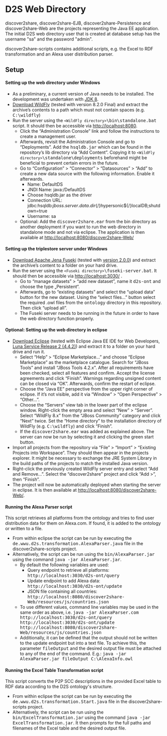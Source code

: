 # D2S Web Directory
discover2share, discover2share-EJB, discover2share-Persistence and discover2share-Web are the projects representing the Java EE application.
The initial D2S web directory user that is created at database setup has the username "sa" and the password "admin".

discover2share-scripts contains additional scripts, e.g. the Excel to RDF transformation and an Alexa user distribution parser.

## Setup
#### Setting up the web directory under Windows
* As a preliminary, a current version of Java needs to be installed. The development was undertaken with [JDK 8](http://www.oracle.com/technetwork/java/javase/downloads/jdk8-downloads-2133151.html).
* [Download WildFly](http://wildfly.org/downloads/) (tested with version 8.2.0 Final) and extract the archive’s contents to a path which must not contain spaces (e.g. <tt>C:\wildfly</tt>)
* Run the server using the <tt>`<WildFly directory>`\bin\standalone.bat</tt> script. It should then be accessible via [http://localhost:8080](http://localhost:8080). 
  * Click the “Administration Console” link and follow the instructions to create a management user. 
  * Afterwards, revisit the Administration Console and go to “Deployments”. Add the <tt>hsqldb.jar</tt> which can be found in the repository’s lib directory via “Add Content”. Copying it to <tt>`<WildFly directory>`\standalone\deployments</tt> beforehand might be beneficial to prevent certain errors in the future.
  * Go to “Configuration” > “Connector” > “Datasources” > “Add” to create a new data source with the following information. Enable it afterwards.
    * Name: DefaultDS
    * JNDI Name: java:/DefaultDS
    * Choose hsqldb.jar as the driver
    * Connection URL: jdbc:hsqldb:${jboss.server.data.dir}${/}hypersonic${/}localDB;shutdown=true
    * Username: sa
  * Optional: Add the <tt>discover2share.ear</tt> from the bin directory as another deployment if you want to run the web directory in standalone mode and not via eclipse. The application is then available at [http://localhost:8080/discover2share-Web/](http://localhost:8080/discover2share-Web/)

#### Setting up the triplestore server under Windows
* [Download Apache Jena Fuseki](http://jena.apache.org/download/index.cgi#apache-jena-fuseki) (tested with [version 2.0.0](http://archive.apache.org/dist/jena/binaries/)) and extract the archive’s content to a folder on your hard drive.
* Run the server using the <tt>`<Fuseki directory>`\fuseki-server.bat</tt>. It should then be accessible via [http://localhost:3030/](http://localhost:3030/) .
  * Go to “manage datasets” > “add new dataset”, name it <tt>d2s-ont</tt> and choose the type „Persistent“.
  * Afterwards, go to “existing datasets” and select the “upload data” button for the new dataset. Using the “select files…” button select the required .owl files from the <tt>ontology</tt> directory in this repository. Then click “upload all”.
  * The Fuseki server needs to be running in the future in order to have the web directory function properly.

#### Optional: Setting up the web directory in eclipse
* [Download Eclipse](http://www.eclipse.org/downloads/) (tested with Eclipse Java EE IDE for Web Developers, [Luna Service Release 2 (4.4.2)](http://www.eclipse.org/downloads/packages/eclipse-ide-java-ee-developers/lunasr2)) and extract it to a folder on your hard drive and run it.
  * Select “Help” > “Eclipse Marketplace…” and choose “Eclipse Marketplace” as the marketplace catalogue. Search for “JBoss Tools” and install “JBoss Tools 4.2.x". After all requirements have been checked, select all features and confirm. Accept the license agreements and click “Finish”. Warnings regarding unsigned content can be closed via “OK”. Afterwards, confirm the restart of eclipse.
  * Choose the “Java EE” perspective from the upper right corner of eclipse. If it’s not visible, add it via “Window” > “Open Perspective” > “Other…”.
  * Choose the “Servers” view tab in the lower part of the eclipse window. Right-click the empty area and select “New” > “Server”. Select “WildFly 8.x” from the “JBoss Community” category and click “Next” twice. Set the “Home directory” to the installation directory of WildFly (e.g. <tt>C:\wildfly</tt>) and click “Finish”.
  * If the <tt>discover2share.ear</tt> was added as explained above. The server can now be run by selecting it and clicking the green start button.
* Import all projects from the repository via “File” > “Import” > “Existing Projects into Workspace”. They should then appear in the projects explorer. It might be necessary to exchange the JRE System Library in the build paths of the projects to match the installed Java version.
* Right-click the previously created WildFly server entry and select “Add and Remove…”. Select the “discover2share” project  and click “Add >”, then “Finish”.
* The project will now be automatically deployed when starting the server in eclipse. It is then available at [http://localhost:8080/discover2share-Web/](http://localhost:8080/discover2share-Web/).

#### Running the Alexa Parser script
This script retrieves all platforms from the ontology and tries to find user distribution data for them on Alexa.com. If found, it is added to the ontology or written to a file.
* From within eclipse the script can be run by executing the <tt>de.wwu.d2s.transformation.AlexaParser.java</tt> file in the discover2share-scripts project.
* Alternatively, the script can be run using the <tt>bin/AlexaParser.jar</tt> using the command <tt>java -jar AlexaParser.jar</tt>.
  * By default the following variables are used:
    * Query endpoint to retrieve all platforms: <tt>http://localhost:3030/d2s-ont/query</tt>
    * Update endpoint to add Alexa data: <tt>http://localhost:3030/d2s-ont/update</tt>
    * JSON file containing all countries: <tt>http://localhost:8080/discover2share-Web/resources/js/countries.json</tt>
  * To use different values, command line variables may be used in the same order as above, i.e. <tt>java -jar AlexaParser.com http://localhost:3030/d2s-ont/query http://localhost:3030/d2s-ont/update http://localhost:8080/discover2share-Web/resources/js/countries.json</tt>
  * Additionally, it can be defined that the output should not be written to the update endpoint but into a text file. To achieve this, the parameter <tt>fileOutput</tt> and the desired output file must be attached to any of the end of the command. E.g.: <tt>java -jar AlexaParser.jar fileOutput C:\AlexaInfo.owl</tt>

#### Running the Excel Table Transformation script
This script converts the P2P SCC descriptions in the provided Excel table to RDF data according to the D2S ontology's structure.
* From within eclipse the script can be run by executing the <tt>de.wwu.d2s.transformation.Start.java</tt> file in the discover2share-scripts project.
* Alternatively, the script can be run using the <tt>bin/ExcelTransformation.jar</tt> using the command <tt>java -jar ExcelTransformation.jar</tt>. It then prompts for the full paths and filenames of the Excel table and the desired output file.
